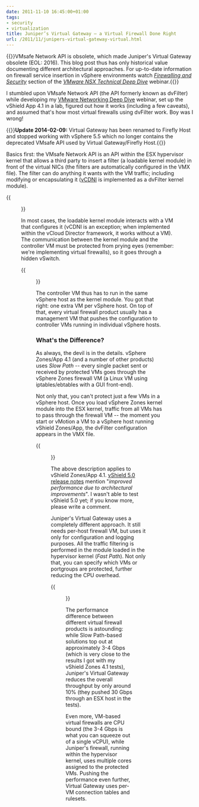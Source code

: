 ```yaml
---
date: 2011-11-10 16:45:00+01:00
tags:
- security
- virtualization
title: Juniper’s Virtual Gateway – a Virtual Firewall Done Right
url: /2011/11/junipers-virtual-gateway-virtual.html
---
```

{{<note warn>}}VMsafe Network API is obsolete, which made Juniper's Virtual Gateway obsolete (EOL: 2016). This blog post thus has only historical value documenting different architectural approaches. For up-to-date information on firewall service insertion in vSphere environments watch *[Firewalling and Security](https://my.ipspace.net/bin/list?id=NSX#FW)* section of the _[VMware NSX Technical Deep Dive](https://www.ipspace.net/VMware_NSX_Technical_Deep_Dive)_ webinar.{{</note>}}

I stumbled upon VMsafe Network API (the API formerly known as dvFilter) while developing my [VMware Networking Deep Dive](https://www.ipspace.net/VMnet) webinar, set up the vShield App 4.1 in a lab, figured out how it works (including a few caveats), and assumed that's how most virtual firewalls using dvFilter work. Boy was I wrong!
<!--more-->
{{<note update>}}**Update 2014-02-09:** Virtual Gateway has been renamed to Firefly Host and stopped working with vSphere 5.5 which no longer contains the deprecated VMsafe API used by Virtual Gateway/Firefly Host.{{</note>}}

Basics first: the VMsafe Network API is an API within the ESX hypervisor kernel that allows a third party to insert a filter (a loadable kernel module) in front of the virtual NICs (the filters are automatically configured in the VMX file). The filter can do anything it wants with the VM traffic; including modifying or encapsulating it ([vCDNI](https://blog.ipspace.net/2011/04/vcloud-director-networking.html) is implemented as a dvFilter kernel module).

{{<figure src="/2011/11/s320-VGW_kernel.png" caption="dvFilter in an ESXi Host">}}

In most cases, the loadable kernel module interacts with a VM that configures it (vCDNI is an exception; when implemented within the vCloud Director framework, it works without a VM). The communication between the kernel module and the controller VM must be protected from prying eyes (remember: we're implementing virtual firewalls), so it goes through a hidden vSwitch.

{{<figure src="/2011/11/s320-VGW_full.png" caption="Typical Use of dvFilter API">}}

The controller VM thus has to run in the same vSphere host as the kernel module. You got that right: one extra VM per vSphere host. On top of that, every virtual firewall product usually has a management VM that pushes the configuration to controller VMs running in individual vSphere hosts.

### What\'s the Difference?

As always, the devil is in the details. vSphere Zones/App 4.1 (and a number of other products) uses *Slow Path* -- every single packet sent or received by protected VMs goes through the vSphere Zones firewall VM (a Linux VM using iptables/ebtables with a GUI front-end).

Not only that, you can't protect just a few VMs in a vSphere host. Once you load vSphere Zones kernel module into the ESX kernel, traffic from all VMs has to pass through the firewall VM -- the moment you start or vMotion a VM to a vSphere host running vShield Zones/App, the dvFilter configuration appears in the VMX file.

{{<figure src="/2011/11/s320-VGW_SlowPath.png" caption="Virtual Gateway slow path">}}

The above description applies to vShield Zones/App 4.1. [vShield 5.0 release notes](http://www.vmware.com/support/vshield/doc/releasenotes_vshield_50.html) mention "*improved performance due to architectural improvements*". I wasn't able to test vShield 5.0 yet; if you know more, please write a comment.

Juniper's Virtual Gateway uses a completely different approach. It still needs per-host firewall VM, but uses it only for configuration and logging purposes. All the traffic filtering is performed in the module loaded in the hypervisor kernel (*Fast Path*). Not only that, you can specify which VMs or portgroups are protected, further reducing the CPU overhead.

{{<figure src="/2011/11/s320-VGW_FastPath.png"  caption="Virtual Gateway fast path">}}

The performance difference between different virtual firewall products is astounding: while Slow Path-based solutions top out at approximately 3-4 Gbps (which is very close to the results I got with my vShield Zones 4.1 tests), Juniper's Virtual Gateway reduces the overall throughput by only around 10% (they pushed 30 Gbps through an ESX host in the tests).

Even more, VM-based virtual firewalls are CPU bound (the 3-4 Gbps is what you can squeeze out of a single vCPU), while Juniper's firewall, running within the hypervisor kernel, uses multiple cores assigned to the protected VMs. Pushing the performance even further, Virtual Gateway uses per-VM connection tables and rulesets.

